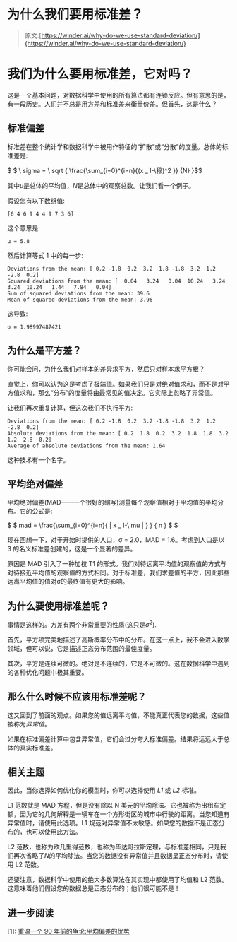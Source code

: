# 为什么我们要用标准差？

> 原文:[https://winder.ai/why-do-we-use-standard-deviation/](https://winder.ai/why-do-we-use-standard-deviation/)

# 我们为什么要用标准差，它对吗？

这是一个基本问题，对数据科学中使用的所有算法都有连锁反应。但有意思的是，有一段历史。人们并不总是用方差和标准差来衡量价差。但首先，这是什么？

## 标准偏差

标准差在整个统计学和数据科学中被用作特征的“扩散”或“分散”的度量。总体的标准差是:

$ $ \ sigma = \ sqrt { \frac{\sum_{i=0}^{i=n}{(x _ I-\穆)^2 }} {N} }$$

其中$\mu$是总体的平均值，$N$是总体中的观察总数。让我们看一个例子。

假设您有以下数组值:

```
[6 4 6 9 4 4 9 7 3 6] 
```

这个意思是:

```
μ = 5.8 
```

然后计算等式 1 中的每一步:

```
Deviations from the mean: [ 0.2 -1.8  0.2  3.2 -1.8 -1.8  3.2  1.2 -2.8  0.2]
Squared deviations from the mean: [  0.04   3.24   0.04  10.24   3.24   3.24  10.24   1.44   7.84   0.04]
Sum of squared deviations from the mean: 39.6
Mean of squared deviations from the mean: 3.96 
```

这导致:

```
σ = 1.98997487421 
```

## 为什么是平方差？

你可能会问，为什么我们对样本的差异求平方，然后只对样本求平方根？

直觉上，你可以认为这是考虑了极端值。如果我们只是对绝对值求和，而不是对平方值求和，那么“分布”的度量将由最常见的值决定。它实际上忽略了异常值。

让我们再次重复计算，但这次我们不执行平方:

```
Deviations from the mean: [ 0.2 -1.8  0.2  3.2 -1.8 -1.8  3.2  1.2 -2.8  0.2]
Absolute deviations from the mean: [ 0.2  1.8  0.2  3.2  1.8  1.8  3.2  1.2  2.8  0.2]
Average of absolute deviations from the mean: 1.64 
```

这种技术有一个名字。

## 平均绝对偏差

平均绝对偏差(MAD——一个很好的缩写)测量每个观察值相对于平均值的平均分布。它的公式是:

$ $ mad = \frac{\sum_{i=0}^{i=n}{ | x _ I-\ mu | } } { n } $ $

现在回想一下，对于开始时提供的人口，σ = 2.0，MAD = 1.6。考虑到人口是以 3 的名义标准差创建的，这是一个显著的差异。

原因是 MAD 引入了一种加权 T1 的形式。我们对待远离平均值的观察值的方式与对待接近平均值的观察值的方式相同。对于标准差，我们求差值的平方，因此那些远离平均值的值对σ的最终值有更大的影响。

## 为什么要使用标准差呢？

事情是这样的。方差有两个非常重要的性质(这只是$\sigma^2$).

首先，平方项完美地描述了高斯概率分布中的分布。在这一点上，我不会进入数学领域，但可以说，它是描述正态分布范围的最佳度量。

其次，平方是连续可微的。绝对是不连续的，它是不可微的。这在数据科学中遇到的各种优化问题中极其重要。

## 那么什么时候不应该用标准差呢？

这又回到了前面的观点。如果您的值远离平均值，不能真正代表您的数据，这些值被称为*异常值*。

如果在标准偏差计算中包含异常值，它们会过分夸大标准偏差。结果将远远大于总体的真实标准差。

## 相关主题

因此，当你选择如何优化你的模型时，你可以选择使用 *L1* 或 *L2* 标准。

L1 范数就是 MAD 方程，但是没有除以 N 美元的平均除法。它也被称为出租车定额，因为它的几何解释是一辆车在一个方形街区的城市中行驶的距离。当您知道有异常值时，请使用此选项。L1 规范对异常值不太敏感。如果您的数据不是正态分布的，也可以使用此方法。

L2 范数，也称为欧几里得范数，也称为毕达哥拉斯定理，与标准差相同，只是我们再次省略了$N$的平均除法。当您的数据没有异常值并且数据呈正态分布时，请使用 L2 范数。

还要注意，数据科学中使用的绝大多数算法在其实现中都使用了均值和 L2 范数。这意味着他们假设您的数据总是正态分布的；他们很可能不是！

## 进一步阅读

[1]: [重温一个 90 年前的争论:平均偏差的优势](http://www.leeds.ac.uk/educol/documents/00003759.htm)